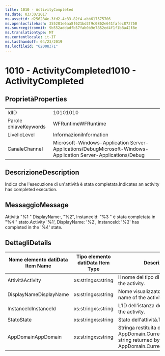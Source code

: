 ```yaml
---
title: 1010 - ActivityCompleted
ms.date: 03/30/2017
ms.assetid: d256284e-3fd2-4c33-82f4-abb617575706
ms.openlocfilehash: 355281e6aa8f621bd2f9c0862e641fafec872750
ms.sourcegitcommit: 9b552addadfb57fab0b9e7852ed4f1f1b8a42f8e
ms.translationtype: MT
ms.contentlocale: it-IT
ms.lasthandoff: 04/23/2019
ms.locfileid: "62008371"
---
```

# <a name="1010---activitycompleted"></a><span data-ttu-id="2b31f-102">1010 - ActivityCompleted</span><span class="sxs-lookup"><span data-stu-id="2b31f-102">1010 - ActivityCompleted</span></span>
## <a name="properties"></a><span data-ttu-id="2b31f-103">Proprietà</span><span class="sxs-lookup"><span data-stu-id="2b31f-103">Properties</span></span>  
  
|||  
|-|-|  
|<span data-ttu-id="2b31f-104">Id</span><span class="sxs-lookup"><span data-stu-id="2b31f-104">ID</span></span>|<span data-ttu-id="2b31f-105">1010</span><span class="sxs-lookup"><span data-stu-id="2b31f-105">1010</span></span>|  
|<span data-ttu-id="2b31f-106">Parole chiave</span><span class="sxs-lookup"><span data-stu-id="2b31f-106">Keywords</span></span>|<span data-ttu-id="2b31f-107">WFRuntime</span><span class="sxs-lookup"><span data-stu-id="2b31f-107">WFRuntime</span></span>|  
|<span data-ttu-id="2b31f-108">Livello</span><span class="sxs-lookup"><span data-stu-id="2b31f-108">Level</span></span>|<span data-ttu-id="2b31f-109">Informazioni</span><span class="sxs-lookup"><span data-stu-id="2b31f-109">Information</span></span>|  
|<span data-ttu-id="2b31f-110">Canale</span><span class="sxs-lookup"><span data-stu-id="2b31f-110">Channel</span></span>|<span data-ttu-id="2b31f-111">Microsoft-Windows-Application Server-Applications/Debug</span><span class="sxs-lookup"><span data-stu-id="2b31f-111">Microsoft-Windows-Application Server-Applications/Debug</span></span>|  
  
## <a name="description"></a><span data-ttu-id="2b31f-112">Descrizione</span><span class="sxs-lookup"><span data-stu-id="2b31f-112">Description</span></span>  
 <span data-ttu-id="2b31f-113">Indica che l'esecuzione di un'attività è stata completata.</span><span class="sxs-lookup"><span data-stu-id="2b31f-113">Indicates an activity has completed execution.</span></span>  
  
## <a name="message"></a><span data-ttu-id="2b31f-114">Messaggio</span><span class="sxs-lookup"><span data-stu-id="2b31f-114">Message</span></span>  
 <span data-ttu-id="2b31f-115">Attività "%1 " DisplayName:, "%2", InstanceId: "%3 " è stata completata in "%4 " stato.</span><span class="sxs-lookup"><span data-stu-id="2b31f-115">Activity '%1', DisplayName: '%2', InstanceId: '%3' has completed in the '%4' state.</span></span>  
  
## <a name="details"></a><span data-ttu-id="2b31f-116">Dettagli</span><span class="sxs-lookup"><span data-stu-id="2b31f-116">Details</span></span>  
  
|<span data-ttu-id="2b31f-117">Nome elemento dati</span><span class="sxs-lookup"><span data-stu-id="2b31f-117">Data Item Name</span></span>|<span data-ttu-id="2b31f-118">Tipo elemento dati</span><span class="sxs-lookup"><span data-stu-id="2b31f-118">Data Item Type</span></span>|<span data-ttu-id="2b31f-119">Descrizione</span><span class="sxs-lookup"><span data-stu-id="2b31f-119">Description</span></span>|  
|--------------------|--------------------|-----------------|  
|<span data-ttu-id="2b31f-120">Attività</span><span class="sxs-lookup"><span data-stu-id="2b31f-120">Activity</span></span>|<span data-ttu-id="2b31f-121">xs:string</span><span class="sxs-lookup"><span data-stu-id="2b31f-121">xs:string</span></span>|<span data-ttu-id="2b31f-122">Il nome del tipo di attività.</span><span class="sxs-lookup"><span data-stu-id="2b31f-122">The type name of the activity.</span></span>|  
|<span data-ttu-id="2b31f-123">DisplayName</span><span class="sxs-lookup"><span data-stu-id="2b31f-123">DisplayName</span></span>|<span data-ttu-id="2b31f-124">xs:string</span><span class="sxs-lookup"><span data-stu-id="2b31f-124">xs:string</span></span>|<span data-ttu-id="2b31f-125">Nome visualizzato dell'attività.</span><span class="sxs-lookup"><span data-stu-id="2b31f-125">The display name of the activity.</span></span>|  
|<span data-ttu-id="2b31f-126">InstanceId</span><span class="sxs-lookup"><span data-stu-id="2b31f-126">InstanceId</span></span>|<span data-ttu-id="2b31f-127">xs:string</span><span class="sxs-lookup"><span data-stu-id="2b31f-127">xs:string</span></span>|<span data-ttu-id="2b31f-128">L'ID dell'istanza dell'attività.</span><span class="sxs-lookup"><span data-stu-id="2b31f-128">The instance id of the activity.</span></span>|  
|<span data-ttu-id="2b31f-129">Stato</span><span class="sxs-lookup"><span data-stu-id="2b31f-129">State</span></span>|<span data-ttu-id="2b31f-130">xs:string</span><span class="sxs-lookup"><span data-stu-id="2b31f-130">xs:string</span></span>|<span data-ttu-id="2b31f-131">Stato dell'attività.</span><span class="sxs-lookup"><span data-stu-id="2b31f-131">The state of the activity.</span></span>|  
|<span data-ttu-id="2b31f-132">AppDomain</span><span class="sxs-lookup"><span data-stu-id="2b31f-132">AppDomain</span></span>|<span data-ttu-id="2b31f-133">xs:string</span><span class="sxs-lookup"><span data-stu-id="2b31f-133">xs:string</span></span>|<span data-ttu-id="2b31f-134">Stringa restituita da AppDomain.CurrentDomain.FriendlyName.</span><span class="sxs-lookup"><span data-stu-id="2b31f-134">The string returned by AppDomain.CurrentDomain.FriendlyName.</span></span>|
